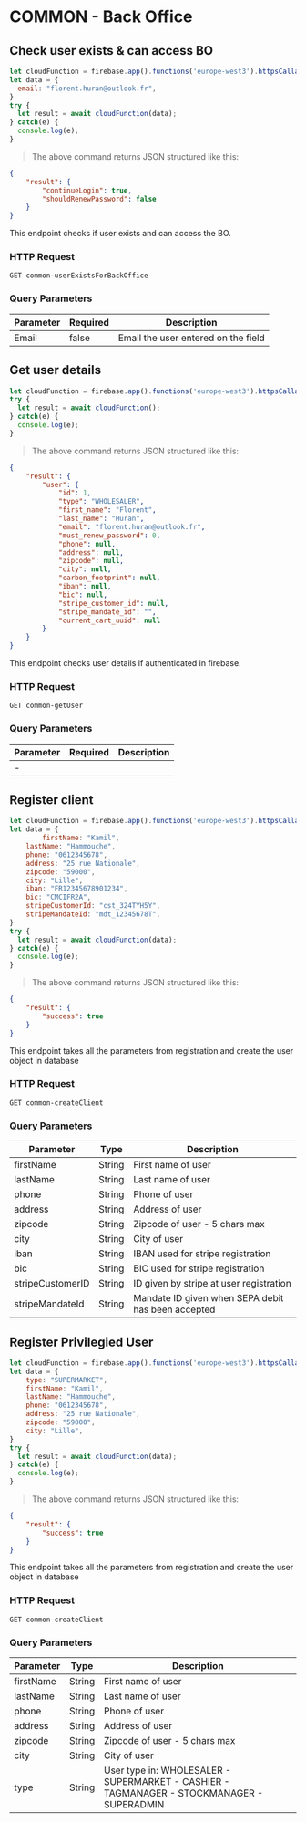 # COMMON - Back Office

## Check user exists & can access BO

```javascript
let cloudFunction = firebase.app().functions('europe-west3').httpsCallable('common-userExistsForBackOffice');
let data = {
  email: "florent.huran@outlook.fr",
}
try {
  let result = await cloudFunction(data);
} catch(e) {
  console.log(e);
}
```

> The above command returns JSON structured like this:

```json
{
    "result": {
        "continueLogin": true,
        "shouldRenewPassword": false
    }
}
```

This endpoint checks if user exists and can access the BO.

### HTTP Request

`GET common-userExistsForBackOffice`

### Query Parameters

| Parameter | Required | Description                         |
| --------- | -------- | ----------------------------------- |
| Email     | false    | Email the user entered on the field |



## Get user details

```javascript
let cloudFunction = firebase.app().functions('europe-west3').httpsCallable('common-getUser');
try {
  let result = await cloudFunction();
} catch(e) {
  console.log(e);
}
```

> The above command returns JSON structured like this:

```json
{
    "result": {
        "user": {
            "id": 1,
            "type": "WHOLESALER",
            "first_name": "Florent",
            "last_name": "Huran",
            "email": "florent.huran@outlook.fr",
            "must_renew_password": 0,
            "phone": null,
            "address": null,
            "zipcode": null,
            "city": null,
            "carbon_footprint": null,
            "iban": null,
            "bic": null,
            "stripe_customer_id": null,
            "stripe_mandate_id": "",
            "current_cart_uuid": null
        }
    }
}
```

This endpoint checks user details if authenticated in firebase.

### HTTP Request

`GET common-getUser`

### Query Parameters

| Parameter | Required | Description |
| --------- | -------- | ----------- |
| -         |          |             |



## Register client

```javascript
let cloudFunction = firebase.app().functions('europe-west3').httpsCallable('common-createClient');
let data = {
		firstName: "Kamil",
    lastName: "Hammouche",
    phone: "0612345678",
    address: "25 rue Nationale",
    zipcode: "59000",
    city: "Lille",
    iban: "FR12345678901234",
    bic: "CMCIFR2A",
    stripeCustomerId: "cst_324TYH5Y",
    stripeMandateId: "mdt_12345678T",
}
try {
  let result = await cloudFunction(data);
} catch(e) {
  console.log(e);
}
```

> The above command returns JSON structured like this:

```json
{
    "result": {
        "success": true
    }
}
```

This endpoint takes all the parameters from registration and create the user object in database

### HTTP Request

`GET common-createClient`

### Query Parameters

| Parameter        | Type   | Description                                        |
| ---------------- | ------ | -------------------------------------------------- |
| firstName        | String | First name of user                                 |
| lastName         | String | Last name of user                                  |
| phone            | String | Phone of user                                      |
| address          | String | Address of user                                    |
| zipcode          | String | Zipcode of user - 5 chars max                      |
| city             | String | City of user                                       |
| iban             | String | IBAN used for stripe registration                  |
| bic              | String | BIC used for stripe registration                   |
| stripeCustomerID | String | ID given by stripe at user registration            |
| stripeMandateId  | String | Mandate ID given when SEPA debit has been accepted |



## Register Privilegied User

```javascript
let cloudFunction = firebase.app().functions('europe-west3').httpsCallable('common-createElevatedUser');
let data = {
    type: "SUPERMARKET",
    firstName: "Kamil",
    lastName: "Hammouche",
    phone: "0612345678",
    address: "25 rue Nationale",
    zipcode: "59000",
    city: "Lille",
}
try {
  let result = await cloudFunction(data);
} catch(e) {
  console.log(e);
}
```

> The above command returns JSON structured like this:

```json
{
    "result": {
        "success": true
    }
}
```

This endpoint takes all the parameters from registration and create the user object in database

### HTTP Request

`GET common-createClient`

### Query Parameters

| Parameter | Type   | Description                                                  |
| --------- | ------ | ------------------------------------------------------------ |
| firstName | String | First name of user                                           |
| lastName  | String | Last name of user                                            |
| phone     | String | Phone of user                                                |
| address   | String | Address of user                                              |
| zipcode   | String | Zipcode of user - 5 chars max                                |
| city      | String | City of user                                                 |
| type      | String | User type in: WHOLESALER - SUPERMARKET - CASHIER - TAGMANAGER - STOCKMANAGER - SUPERADMIN |

